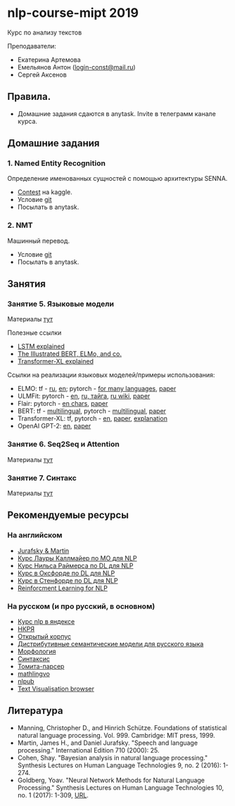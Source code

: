 # nlp-course-mipt 2019
Курс по анализу текстов

Преподаватели: 
* Екатерина Артемова
* Емельянов Антон (login-const@mail.ru)
* Сергей Аксенов

## Правила.
* Домашние задания сдаются в anytask. Invite в телеграмм канале курса.

## Домашние задания
### 1. Named Entity Recognition
Определение именованных сущностей с помощью архитектуры SENNA.
* [Contest](https://www.kaggle.com/c/mipt-ner) на kaggle.
* Условие [git](hws/hw1.ipynb)
* Посылать в anytask.

### 2. NMT
Машинный перевод.
* Условие [git](hws/hw2.pdf)
* Посылать в anytask.

## Занятия
### Занятие 5. Языковые модели
Материалы [тут](class05-LM/)

Полезные ссылки
* [LSTM explained](http://colah.github.io/posts/2015-08-Understanding-LSTMs/)
* [The Illustrated BERT, ELMo, and co.](http://jalammar.github.io/illustrated-bert/)
* [Transformer-XL explained](https://ai.googleblog.com/2019/01/transformer-xl-unleashing-potential-of.html)

Ссылки на реализации языковых моделей/примеры использования:
* ELMO: tf - [ru](http://docs.deeppavlov.ai/en/master/apiref/models/embedders.html#deeppavlov.models.embedders.elmo_embedder.ELMoEmbedder), [en](https://tfhub.dev/google/elmo/2); pytorch - [for many languages](https://github.com/HIT-SCIR/ELMoForManyLangs/), [paper](https://arxiv.org/pdf/1802.05365.pdf)
* ULMFit: pytorch - [en](https://github.com/fastai/fastai/blob/master/courses/dl2/imdb.ipynb), [ru, тайга](https://github.com/mamamot/Russian-ULMFit/), [ru wiki](https://github.com/ppleskov/Russian-Language-Model), [paper](https://arxiv.org/pdf/1801.06146.pdf)
* Flair: pytorch - [en chars](https://github.com/zalandoresearch/flair), [paper](http://aclweb.org/anthology/C18-1139)
* BERT: tf - [multilingual](https://github.com/google-research/bert), pytorch - [multilingual](https://github.com/huggingface/pytorch-pretrained-BERT), [paper](https://arxiv.org/pdf/1810.04805.pdf)
* Transformer-XL: tf, pytorch - [en](https://github.com/kimiyoung/transformer-xl), [paper](https://arxiv.org/pdf/1901.02860.pdf), [explanation](https://ai.googleblog.com/2019/01/transformer-xl-unleashing-potential-of.html)
* OpenAI GPT-2: [en](https://github.com/openai/gpt-2), [paper](https://d4mucfpksywv.cloudfront.net/better-language-models/language-models.pdf)

### Занятие 6. Seq2Seq и Attention
Материалы [тут](class06-Seq2Seq-Attn/)

### Занятие 7. Синтакс
Материалы [тут](class07-Syntax/)


## Рекомендуемые ресурсы
### На английском

* [Jurafsky & Martin](https://web.stanford.edu/~jurafsky/slp3/)
* [Курс Лауры Каллмайер по МО для NLP](https://user.phil.hhu.de/~kallmeyer/MachineLearning/index.html)
* [Курс Нильса Раймерса по DL для NLP](https://github.com/UKPLab/deeplearning4nlp-tutorial)
* [Курс в Оксфорде по DL для NLP](https://github.com/UKPLab/deeplearning4nlp-tutorial)
* [Курс в Стенфорде по DL для NLP](http://cs224d.stanford.edu)
* [Reinforcment Learning for NLP](https://github.com/jiyfeng/rl4nlp)


### На русском (и про русский, в основном)

* [Курс nlp в яндексе](https://github.com/yandexdataschool/nlp_course)
* [НКРЯ](http://ruscorpora.ru)
* [Открытый корпус](http://opencorpora.org)
* [Дистрибутивные семантические модели для русского языка](http://rusvectores.org/ru/)
* [Морфология](https://tech.yandex.ru/mystem/)
* [Синтаксис](https://habrahabr.ru/post/317564/)
* [Томита-парсер](https://tech.yandex.ru/tomita/)
* [mathlingvo](http://mathlingvo.ru)
* [nlpub](https://nlpub.ru)
* [Text Visualisation browser](http://textvis.lnu.se)



## Литература

* Manning, Christopher D., and Hinrich Schütze. Foundations of statistical natural language processing. Vol. 999. Cambridge: MIT press, 1999.
* Martin, James H., and Daniel Jurafsky. "Speech and language processing." International Edition 710 (2000): 25.
* Cohen, Shay. "Bayesian analysis in natural language processing." Synthesis Lectures on Human Language Technologies 9, no. 2 (2016): 1-274.
* Goldberg, Yoav. "Neural Network Methods for Natural Language Processing." Synthesis Lectures on Human Language Technologies 10, no. 1 (2017): 1-309, [URL](https://github.com/shucunt/book/blob/master/2017%20-%20Neural%20Network%20Methods%20for%20Natural%20Language%20Processing.pdf).
